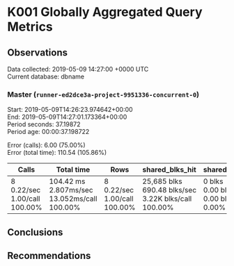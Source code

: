 # K001 Globally Aggregated Query Metrics

## Observations ##
Data collected: 2019-05-09 14:27:00 +0000 UTC  
Current database: dbname  



### Master (`runner-ed2dce3a-project-9951336-concurrent-0`) ###
Start: 2019-05-09T14:26:23.974642+00:00  
End: 2019-05-09T14:27:01.173364+00:00  
Period seconds: 37.19872  
Period age: 00:00:37.198722  

Error (calls): 6.00 (75.00%)  
Error (total time): 110.54 (105.86%)

Calls | Total&nbsp;time | Rows | shared_blks_hit | shared_blks_read | shared_blks_dirtied | shared_blks_written | blk_read_time | blk_write_time | kcache_reads | kcache_writes | kcache_user_time_ms | kcache_system_time 
-------|------------|------|-----------------|------------------|---------------------|---------------------|---------------|----------------|--------------|---------------|---------------------|--------------------
8<br/>0.22/sec<br/>1.00/call<br/>100.00% |104.42&nbsp;ms<br/>2.807ms/sec<br/>13.052ms/call<br/>100.00% |8<br/>0.22/sec<br/>1.00/call<br/>100.00% |25,685&nbsp;blks<br/>690.48&nbsp;blks/sec<br/>3.22K&nbsp;blks/call<br/>100.00% |0&nbsp;blks<br/>0.00&nbsp;blks/sec<br/>0.00&nbsp;blks/call<br/>0.00% |0&nbsp;blks<br/>0.00&nbsp;blks/sec<br/>0.00&nbsp;blks/call<br/>0.00% |0&nbsp;blks<br/>0.00&nbsp;blks/sec<br/>0.00&nbsp;blks/call<br/>0.00% |0.00&nbsp;ms<br/>0.000ms/sec<br/>0.000ms/call<br/>0.00% |0.00&nbsp;ms<br/>0.000ms/sec<br/>0.000ms/call<br/>0.00% |0.00&nbsp;bytes<br/>0.00&nbsp;bytes/sec<br/>0.00&nbsp;bytes/call<br/>0.00% |0.00&nbsp;bytes<br/>0.00&nbsp;bytes/sec<br/>0.00&nbsp;bytes/call<br/>0.00% |0.00&nbsp;ms<br/>0.000ms/sec<br/>0.000ms/call<br/>0.00% |0.00&nbsp;ms<br/>0.000ms/sec<br/>0.000ms/call<br/>0.00%





## Conclusions ##


## Recommendations ##


